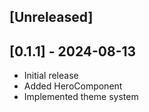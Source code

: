 ## [Unreleased]

## [0.1.1] - 2024-08-13

- Initial release
- Added HeroComponent
- Implemented theme system
